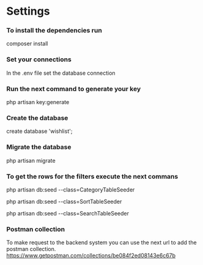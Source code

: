 # Settings
### To install the dependencies run
composer install
### Set your connections
In the .env file set the database connection
### Run the next command to generate your key 
php artisan key:generate
### Create the database
create database 'wishlist';
### Migrate the database
php artisan migrate
### To get the rows for the filters execute the next commans
php artisan db:seed --class=CategoryTableSeeder

php artisan db:seed --class=SortTableSeeder

php artisan db:seed --class=SearchTableSeeder

### Postman collection
To make request to the backend system you can use the next url to add the postman collection.
https://www.getpostman.com/collections/be084f2ed08143e6c67b